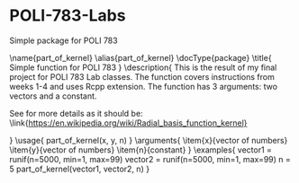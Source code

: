 # POLI-783-Labs
Simple package for POLI 783


\name{part_of_kernel}
\alias{part_of_kernel}
\docType{package}
\title{
Simple function for POLI 783
}
\description{
This is the result of my final project for POLI 783 Lab classes. The function covers instructions from weeks 1-4 and uses Rcpp extension. The function has 3 arguments: two vectors and a constant.

See for more details as it should be: \link{https://en.wikipedia.org/wiki/Radial_basis_function_kernel}

}
\usage{
part_of_kernel(x, y, n)
}
\arguments{
\item{x}{vector of numbers}
\item{y}{vector of numbers}
\item{n}{constant}
}
\examples{
vector1 = runif(n=5000, min=1, max=99)
vector2 = runif(n=5000, min=1, max=99)
n = 5
part_of_kernel(vector1, vector2, n)
}
